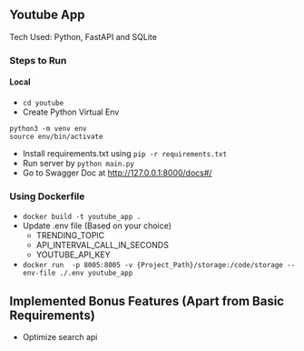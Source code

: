 ## Youtube App

Tech Used: Python, FastAPI and SQLite

### Steps to Run

#### Local

- `cd youtube`
- Create Python Virtual Env 
```
python3 -m venv env
source env/bin/activate
```
- Install requirements.txt using `pip -r requirements.txt`
- Run server by `python main.py`
- Go to Swagger Doc at http://127.0.0.1:8000/docs#/


### Using Dockerfile 

- `docker build -t youtube_app .`
- Update .env file (Based on your choice)
    - TRENDING_TOPIC
    - API_INTERVAL_CALL_IN_SECONDS
    - YOUTUBE_API_KEY
- `docker run  -p 8005:8005 -v {Project_Path}/storage:/code/storage --env-file ./.env youtube_app`

## Implemented Bonus Features (Apart from Basic Requirements)

- Optimize search api